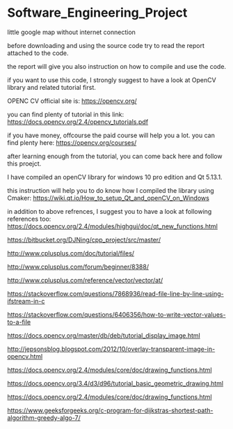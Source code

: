 # Software_Engineering_Project
little google map without internet connection

before downloading and using the source code try to read the report attached to the code.

the report will give you also instruction on how to compile and use the code.

if you want to use this code, I strongly suggest to have a look at OpenCV library and related tutorial first.

OPENC CV official site is: https://opencv.org/

you can find plenty of tutorial in this link: https://docs.opencv.org/2.4/opencv_tutorials.pdf

if you have money, offcourse the paid course will help you a lot. you can find plenty here: https://opencv.org/courses/

after learning enough from the tutorial, you can come back here and follow this proejct.

I have compiled an openCV library for windows 10 pro edition and Qt 5.13.1. 

this instruction will help you to do know how I compiled the library using Cmaker:
https://wiki.qt.io/How_to_setup_Qt_and_openCV_on_Windows 

in addition to above refrences, I suggest you to have a look at following references too:
https://docs.opencv.org/2.4/modules/highgui/doc/qt_new_functions.html 

https://bitbucket.org/DJNing/cpp_project/src/master/ 

http://www.cplusplus.com/doc/tutorial/files/

http://www.cplusplus.com/forum/beginner/8388/

http://www.cplusplus.com/reference/vector/vector/at/

https://stackoverflow.com/questions/7868936/read-file-line-by-line-using-ifstream-in-c

https://stackoverflow.com/questions/6406356/how-to-write-vector-values-to-a-file

https://docs.opencv.org/master/db/deb/tutorial_display_image.html

http://jepsonsblog.blogspot.com/2012/10/overlay-transparent-image-in-opencv.html

https://docs.opencv.org/2.4/modules/core/doc/drawing_functions.html

https://docs.opencv.org/3.4/d3/d96/tutorial_basic_geometric_drawing.html

https://docs.opencv.org/2.4/modules/core/doc/drawing_functions.html

https://www.geeksforgeeks.org/c-program-for-dijkstras-shortest-path-algorithm-greedy-algo-7/
